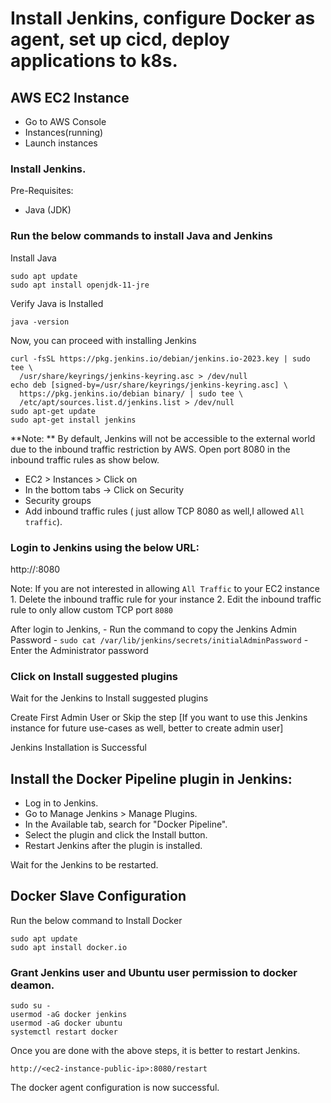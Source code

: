 # Install Jenkins, configure Docker as agent, set up cicd, deploy applications to k8s.

## AWS EC2 Instance

- Go to AWS Console
- Instances(running)
- Launch instances

### Install Jenkins.

Pre-Requisites:
 - Java (JDK)

### Run the below commands to install Java and Jenkins

Install Java

```
sudo apt update
sudo apt install openjdk-11-jre
```

Verify Java is Installed

```
java -version
```

Now, you can proceed with installing Jenkins

```
curl -fsSL https://pkg.jenkins.io/debian/jenkins.io-2023.key | sudo tee \
  /usr/share/keyrings/jenkins-keyring.asc > /dev/null
echo deb [signed-by=/usr/share/keyrings/jenkins-keyring.asc] \
  https://pkg.jenkins.io/debian binary/ | sudo tee \
  /etc/apt/sources.list.d/jenkins.list > /dev/null
sudo apt-get update
sudo apt-get install jenkins
```

**Note: ** By default, Jenkins will not be accessible to the external world due to the inbound traffic restriction by AWS. Open port 8080 in the inbound traffic rules as show below.

- EC2 > Instances > Click on <Instance-ID>
- In the bottom tabs -> Click on Security
- Security groups
- Add inbound traffic rules ( just allow TCP 8080 as well,I allowed `All traffic`).


### Login to Jenkins using the below URL:

http://<ec2-instance-public-ip-address>:8080   

Note: If you are not interested in allowing `All Traffic` to your EC2 instance
      1. Delete the inbound traffic rule for your instance
      2. Edit the inbound traffic rule to only allow custom TCP port `8080`
  
After login to Jenkins, 
      - Run the command to copy the Jenkins Admin Password - `sudo cat /var/lib/jenkins/secrets/initialAdminPassword`
      - Enter the Administrator password
      

### Click on Install suggested plugins

Wait for the Jenkins to Install suggested plugins

Create First Admin User or Skip the step [If you want to use this Jenkins instance for future use-cases as well, better to create admin user]

Jenkins Installation is Successful

## Install the Docker Pipeline plugin in Jenkins:

   - Log in to Jenkins.
   - Go to Manage Jenkins > Manage Plugins.
   - In the Available tab, search for "Docker Pipeline".
   - Select the plugin and click the Install button.
   - Restart Jenkins after the plugin is installed.
   

Wait for the Jenkins to be restarted.


## Docker Slave Configuration

Run the below command to Install Docker

```
sudo apt update
sudo apt install docker.io
```
 
### Grant Jenkins user and Ubuntu user permission to docker deamon.

```
sudo su - 
usermod -aG docker jenkins
usermod -aG docker ubuntu
systemctl restart docker
```

Once you are done with the above steps, it is better to restart Jenkins.

```
http://<ec2-instance-public-ip>:8080/restart
```

The docker agent configuration is now successful.




